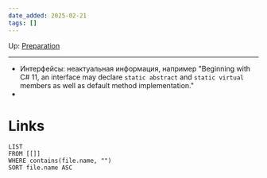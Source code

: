 ```yaml
---
date_added: 2025-02-21
tags: []
---
```

Up: [Preparation](Preparation.md)
___

- Интерфейсы: неактуальная информация, например "Beginning with C# 11, an interface may declare `static abstract` and `static virtual` members as well as default method implementation."
- 
# Links
```dataview
LIST
FROM [[]]
WHERE contains(file.name, "")
SORT file.name ASC
```
